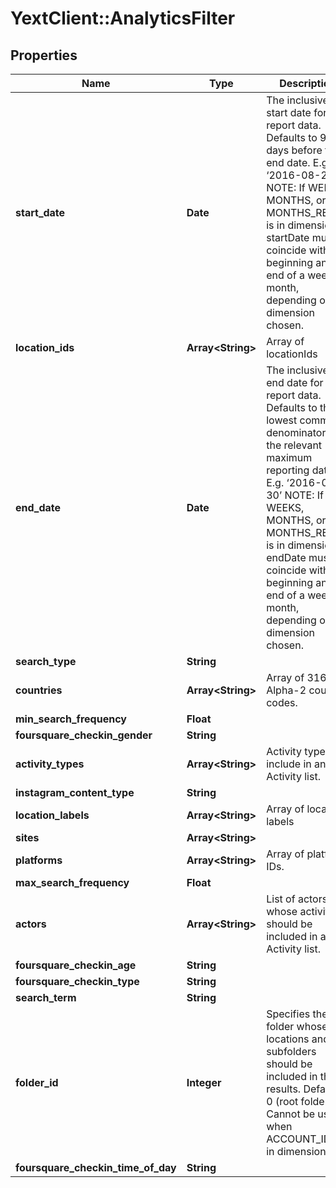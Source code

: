 # YextClient::AnalyticsFilter

## Properties
Name | Type | Description | Notes
------------ | ------------- | ------------- | -------------
**start_date** | **Date** | The inclusive start date for the report data.  Defaults to 90 days before the end date. E.g. ‘2016-08-22’ NOTE: If WEEKS, MONTHS, or MONTHS_RETAIL is in dimensions, startDate must coincide with the beginning and end of a week or month, depending on the dimension chosen. | [optional] 
**location_ids** | **Array&lt;String&gt;** | Array of locationIds | [optional] 
**end_date** | **Date** | The inclusive end date for the report data.  Defaults to the lowest common denominator of the relevant maximum reporting dates. E.g. ‘2016-08-30’ NOTE: If WEEKS, MONTHS, or MONTHS_RETAIL is in dimensions, endDate must coincide with the beginning and end of a week or month, depending on the dimension chosen. | [optional] 
**search_type** | **String** |  | [optional] 
**countries** | **Array&lt;String&gt;** | Array of 3166 Alpha-2 country codes. | [optional] 
**min_search_frequency** | **Float** |  | [optional] 
**foursquare_checkin_gender** | **String** |  | [optional] 
**activity_types** | **Array&lt;String&gt;** | Activity types to include in an Activity list. | [optional] 
**instagram_content_type** | **String** |  | [optional] 
**location_labels** | **Array&lt;String&gt;** | Array of location labels | [optional] 
**sites** | **Array&lt;String&gt;** |  | [optional] 
**platforms** | **Array&lt;String&gt;** | Array of platform IDs. | [optional] 
**max_search_frequency** | **Float** |  | [optional] 
**actors** | **Array&lt;String&gt;** | List of actors whose activities should be included in an Activity list. | [optional] 
**foursquare_checkin_age** | **String** |  | [optional] 
**foursquare_checkin_type** | **String** |  | [optional] 
**search_term** | **String** |  | [optional] 
**folder_id** | **Integer** | Specifies the folder whose locations and subfolders should be included in the results. Default is 0 (root folder). Cannot be used when ACCOUNT_ID is in dimensions. | [optional] 
**foursquare_checkin_time_of_day** | **String** |  | [optional] 


